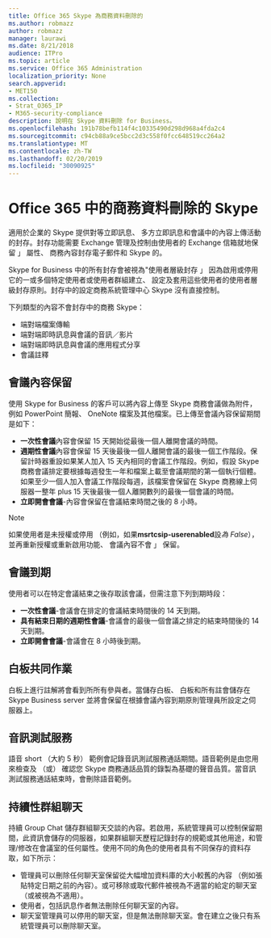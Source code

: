 ```yaml
---
title: Office 365 Skype 為商務資料刪除的
ms.author: robmazz
author: robmazz
manager: laurawi
ms.date: 8/21/2018
audience: ITPro
ms.topic: article
ms.service: Office 365 Administration
localization_priority: None
search.appverid:
- MET150
ms.collection:
- Strat_O365_IP
- M365-security-compliance
description: 說明在 Skype 資料刪除 for Business。
ms.openlocfilehash: 191b78befb114f4c10335490d298d968a4fda2c4
ms.sourcegitcommit: c94cb88a9ce5bcc2d3c558f0fcc648519cc264a2
ms.translationtype: MT
ms.contentlocale: zh-TW
ms.lasthandoff: 02/20/2019
ms.locfileid: "30090925"
---
```

# <a name="skype-for-business-data-deletion-in-office-365"></a>Office 365 中的商務資料刪除的 Skype

適用於企業的 Skype 提供對等立即訊息、 多方立即訊息和會議中的內容上傳活動的封存。封存功能需要 Exchange 管理及控制由使用者的 Exchange 信箱就地保留 」 屬性、 商務內容封存電子郵件和 Skype 的。

Skype for Business 中的所有封存會被視為"使用者層級封存 」 因為啟用或停用它的一或多個特定使用者或使用者群組建立、 設定及套用這些使用者的使用者層級封存原則。封存中的設定商務系統管理中心 Skype 沒有直接控制。

下列類型的內容不會封存中的商務 Skype： 
- 端對端檔案傳輸
- 端對端即時訊息與會議的音訊／影片
- 端對端即時訊息與會議的應用程式分享
- 會議註釋 

## <a name="meeting-content-retention"></a>會議內容保留
使用 Skype for Business 的客戶可以將內容上傳至 Skype 商務會議做為附件，例如 PowerPoint 簡報、 OneNote 檔案及其他檔案。已上傳至會議內容保留期間是如下：
- **一次性會議**內容會保留 15 天開始從最後一個人離開會議的時間。
- **週期性會議**內容會保留 15 天後最後一個人離開會議的最後一個工作階段。保留計時器重設如果某人加入 15 天內相同的會議工作階段。例如，假設 Skype 商務會議排定要根據每週發生一年和檔案上載至會議期間的第一個執行個體。如果至少一個人加入會議工作階段每週，該檔案會保留在 Skype 商務線上伺服器一整年 plus 15 天後最後一個人離開數列的最後一個會議的時間。
- **立即開會會議**-內容會保留在會議結束時間之後的 8 小時。

> [!NOTE]
> 如果使用者是未授權或停用 （例如，如果**msrtcsip-userenabled**設*為 False*），並再重新授權或重新啟用功能、 會議內容不會 」 保留。

## <a name="meeting-expiration"></a>會議到期
使用者可以在特定會議結束之後存取該會議，但需注意下列到期時段：
- **一次性會議**-會議會在排定的會議結束時間後的 14 天到期。
- **具有結束日期的週期性會議**-會議會的最後一個會議之排定的結束時間後的 14 天到期。
- **立即開會會議**-會議會在 8 小時後到期。

## <a name="whiteboard-collaboration"></a>白板共同作業
白板上進行註解將會看到所所有參與者。當儲存白板、 白板和所有註會儲存在 Skype Business server 並將會保留在根據會議內容到期原則管理員所設定之伺服器上。

## <a name="audio-test-service"></a>音訊測試服務
語音 short （大約 5 秒） 範例會記錄音訊測試服務通話期間。語音範例是由您用來檢查及 （或） 確認您 Skype 商務通話品質的錄製為基礎的聲音品質。當音訊測試服務通話結束時，會刪除語音範例。

## <a name="persistent-group-chat"></a>持續性群組聊天
持續 Group Chat 儲存群組聊天交談的內容。若啟用，系統管理員可以控制保留期間，此資訊會儲存的伺服器，如果群組聊天歷程記錄封存的規範或其他用途，和管理/修改在會議室的任何屬性。使用不同的角色的使用者具有不同保存的資料存取，如下所示：
- 管理員可以刪除任何聊天室保留從大幅增加資料庫的大小較舊的內容 （例如張貼特定日期之前的內容）。或可移除或取代郵件被視為不適當的給定的聊天室 （或被視為不適用）。
- 使用者，包括訊息作者無法刪除任何聊天室的內容。
- 聊天室管理員可以停用的聊天室，但是無法刪除聊天室。會在建立之後只有系統管理員可以刪除聊天室。